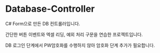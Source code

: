 # Database-Controller

C# Form으로 만든 DB 컨트롤러입니다.

간단한 버튼 이벤트와 엑셀 리딩, 예외 처리 구문을 연습한 프로젝트입니다.

DB 로그인 단계에서 PW암호화를 수행하지 않아 암호화 단계 추가가 필요합니다.
